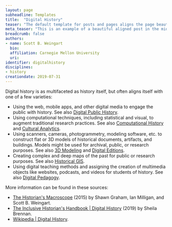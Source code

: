 ```yaml
---
layout: page
subheadline: Templates
title:  "Digital History"
teaser: "The default template for posts and pages aligns the page beautifully in the middle. <strong>But</strong> you can customize posts/pages easily via switches in the front matter to <em>get a sidebar</em> and/or to <em>turn off meta-information</em> at the end of the page like categories, tags and dates."
meta_teaser: "This is an example of a beautiful aligned post in the middle. There is no sidebar to distract the reader. The difference to the Page-Template is, that you find meta-information at the bottom of the post."
breadcrumb: false
authors:
- name: Scott B. Weingart
  bio:
  affiliation: Carnegie Mellon University
  uri:
identifier: digitalhistory
disciplines:
- history
creationdate: 2019-07-31
---
```

Digital history is as multifaceted as history itself, but often aligns itself with one of a few varieties:

 - Using the web, mobile apps, and other digital media to engage the public with history. See also [Digital Public History](/_topics/DigitalPublicHistory.md).
 - Using computational techniques, including statistical and visual, to augment traditional research practices. See also [Computational History](/_topics/ComputationalHistory.md) and [Cultural Analytics](/_topics/CulturalAnalytics.md).
 - Using scanners, cameras, photogrammetry, modeling software, etc. to construct flat or 3D models of historical documents, artifacts, and buildings. Models might be used for archival, public, or research purposes. See also [3D Modeling](/_topics/3dModeling.md) and [Digital Editions](/_topics/DigitalEditions.md).
 - Creating complex and deep maps of the past for public or research purposes. See also [Historical GIS](/_topics/HGIS.md).
 - Using digital teaching methods and assigning the creation of multimedia objects like websites, podcasts, and videos for students of history. See also [Digital Pedagogy](/_topics/DigitalPedagogy.md).

More information can be found in these sources:

 - [The Historian's Macroscope](https://books.google.com/books?id=r-U7DQAAQBAJ&printsec=frontcover&dq=historians+macroscope&hl=en&sa=X&ved=2ahUKEwiWlJbyxIrkAhVkxFkKHRSLAvQQ6AEwAHoECAMQAg#v=onepage&q=historians%20macroscope&f=false) (2015)  by Shawn Graham, Ian Milligan, and Scott B. Weingart.
 - [The Inclusive Historian's Handbook | Digital History](https://inclusivehistorian.com/digital-history/) (2019) by Sheila Brennan.
 - [Wikipedia \| Digital History](https://en.wikipedia.org/wiki/Digital_history).


